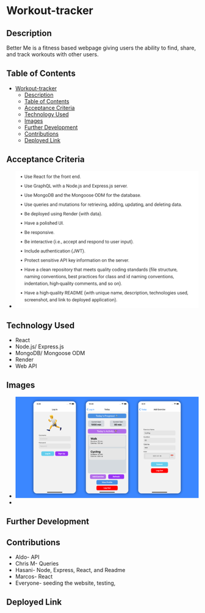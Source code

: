 # Workout-tracker

## Description 
Better Me is a fitness based webpage giving users the ability to find, share, and track workouts with other users. 
## Table of Contents
- [Workout-tracker](#workout-tracker)
  - [Description](#description)
  - [Table of Contents](#table-of-contents)
  - [Acceptance Criteria](#acceptance-criteria)
  - [Technology Used](#technology-used)
  - [Images](#images)
  - [Further Development](#further-development)
  - [Contributions](#contributions)
  - [Deployed Link](#deployed-link)
## Acceptance Criteria
- ![alt text](/Assets/Project%203-criteria.png "Project Criteria")
  
## Technology Used
- React
- Node.js/ Express.js
- MongoDB/ Mongoose ODM
- Render
- Web API
## Images
- ![alt text](Assets/Model.png "model of page")
- 

## Further Development 

## Contributions
- Aldo- API
- Chris M- Queries 
- Hasani- Node, Express, React, and Readme
- Marcos- React  
- Everyone- seeding the website, testing, 
## Deployed Link